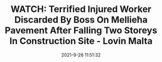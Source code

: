 ---
"title": "WATCH: Terrified Injured Worker Discarded By Boss On Mellieħa Pavement After Falling Two Storeys In Construction Site - Lovin Malta"
"date": "2021-9-28 11:51:32"
"feed_name": "GOOGLENEWSCONSTRUCTION"
"feed_website": "https://news.google.com/search?q=construction%2Bincident&hl=en-US&gl=US&ceid=US:en"
"feed_rss": "https://news.google.com/rss/search?q=construction%2Bincident&hl=en-US&gl=US&ceid=US:en"
"link": "https://lovinmalta.com/news/watch-terrified-injured-worker-discarded-by-boss-on-mellieha-pavement-after-falling-two-storeys-in-construction-site/"
"source": "{'href': 'https://lovinmalta.com', 'title': 'Lovin Malta'}"
"file": "_posts/2021-1-1-c541a43b5e5dc9fb5696eb93204601ea2d4fc01c.md"
"accident": "1"
"drilling": "0"
"dead": "1"
"injured": "0"
"arrested": "0"
"where": "construction site"
"causes": "fall"
"place": "Mellieħa"
---